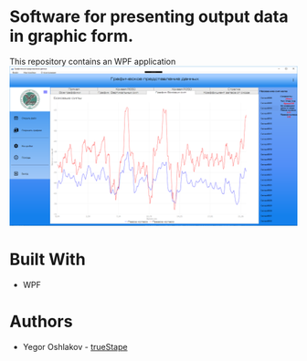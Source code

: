 # Software for presenting output data in graphic form.
This repository contains an WPF application
![alt text](https://github.com/trueStape/ChartsViews/blob/master/350_сигнал%2010_боков.png?raw=true)

# Built With
* WPF

# Authors
* Yegor Oshlakov - [trueStape](https://github.com/trueStape)
